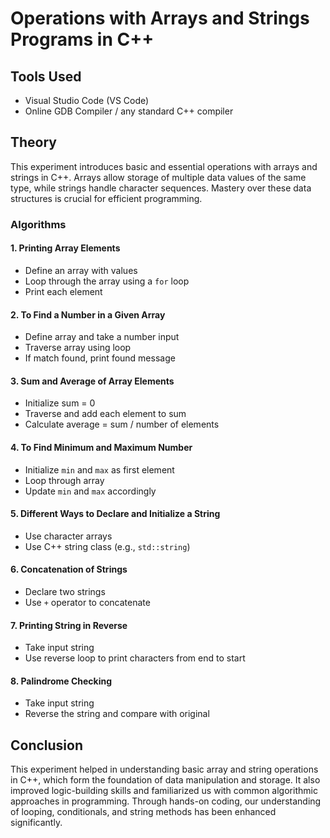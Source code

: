 # Operations with Arrays and Strings Programs in C++

## Tools Used
- Visual Studio Code (VS Code)
- Online GDB Compiler / any standard C++ compiler

## Theory

This experiment introduces basic and essential operations with arrays and strings in C++. Arrays allow storage of multiple data values of the same type, while strings handle character sequences. Mastery over these data structures is crucial for efficient programming.

### Algorithms

#### 1. Printing Array Elements
- Define an array with values
- Loop through the array using a `for` loop
- Print each element

#### 2. To Find a Number in a Given Array
- Define array and take a number input
- Traverse array using loop
- If match found, print found message

#### 3. Sum and Average of Array Elements
- Initialize sum = 0
- Traverse and add each element to sum
- Calculate average = sum / number of elements

#### 4. To Find Minimum and Maximum Number
- Initialize `min` and `max` as first element
- Loop through array
- Update `min` and `max` accordingly

#### 5. Different Ways to Declare and Initialize a String
- Use character arrays
- Use C++ string class (e.g., `std::string`)

#### 6. Concatenation of Strings
- Declare two strings
- Use `+` operator to concatenate

#### 7. Printing String in Reverse
- Take input string
- Use reverse loop to print characters from end to start

#### 8. Palindrome Checking
- Take input string
- Reverse the string and compare with original

## Conclusion

This experiment helped in understanding basic array and string operations in C++, which form the foundation of data manipulation and storage. It also improved logic-building skills and familiarized us with common algorithmic approaches in programming. Through hands-on coding, our understanding of looping, conditionals, and string methods has been enhanced significantly.
